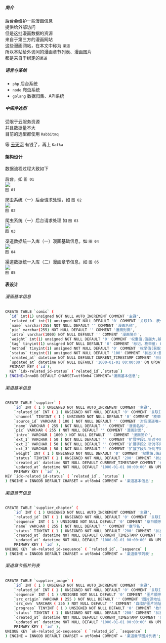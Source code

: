 
##### 简介

后台会维护一些漫画信息  
提供给外部访问  
但是这批漫画数据的资源  
来自于第三方的漫画网站  
这些漫画网站，在本文中称为 `渠道`  
所以本站给外访问的漫画章节列表、漫画图片  
都是来自于绑定的`渠道`  


##### 语言与系统

 - `php` 后台系统
 - `node` 爬虫系统
 - `golang` 数据归集、API系统
 
##### 中间件选型

受限于云服务资源  
并且数据量不大  
目前的选型都使用 `Rabbitmq`  

等 [云天河](http://www.hlzblog.top/) 有钱了，再上 `Kafka`  

#### 架构设计

数据流程过程大致如下

后台，如 `图 01`  
![](./framework_v3-backend.svg)  
`图 01`  

爬虫系统（一）后台请求处理，如 `图 02`  
![](./framework_v3-spider_1.svg)  
`图 02`  

爬虫系统（一）后台请求处理 如 `图 03`  
![](./framework_v3-spider_2.svg)  
`图 03`  

渠道数据统一入库（一）漫画基础信息，如 `图 04`  
![](./framework_v3-data_uniform_1.svg)  
`图 04`  

渠道数据统一入库（二）漫画章节信息，如 `图 05`  
![](./framework_v3-data_uniform_2.svg)  
`图 05`  

#### 表设计

###### 漫画基本信息

~~~bash
CREATE TABLE `comic` (
  `id` int(1) unsigned NOT NULL AUTO_INCREMENT COMMENT '主键',
  `related_id` int(1) unsigned NOT NULL DEFAULT '0' COMMENT '关联ID. 表supplier.id',
  `name` varchar(255) NOT NULL DEFAULT '' COMMENT '漫画名称',
  `pic` varchar(255) NOT NULL DEFAULT '' COMMENT '漫画封面',
  `intro` varchar(1000) NOT NULL DEFAULT '' COMMENT '漫画简介',
  `weight` int(1) unsigned NOT NULL DEFAULT '0' COMMENT '权重值.值越大,越靠前展示',
  `tag` tinyint(1) unsigned NOT NULL DEFAULT '0' COMMENT '标记。枚举值: 0:没有标记,1:热门,2:连载,3:完结',
  `method` tinyint(1) unsigned NOT NULL DEFAULT '0' COMMENT '枚举值(获取漫画详情的方式):0:未知,1:爬取时自动获取(每次),2:爬取时自动获取(仅限初始时),3:手动',
  `status` tinyint(1) unsigned NOT NULL DEFAULT '100' COMMENT '状态(0:删除,100:下线,200:上线)',
  `created_at` datetime NOT NULL DEFAULT CURRENT_TIMESTAMP COMMENT '创建时间',
  `updated_at` datetime NOT NULL DEFAULT '1000-01-01 00:00:00' ON UPDATE CURRENT_TIMESTAMP COMMENT '更新时间',
  PRIMARY KEY (`id`),
  KEY `idx-related_id-status` (`related_id`,`status`)
) ENGINE=InnoDB DEFAULT CHARSET=utf8mb4 COMMENT='漫画基本信息';
~~~

###### 渠道基本信息

~~~bash
CREATE TABLE `supplier` (
    `id` INT ( 1 ) UNSIGNED NOT NULL AUTO_INCREMENT COMMENT '主键',
    `related_id` INT ( 1 ) UNSIGNED NOT NULL DEFAULT '0' COMMENT '关联ID. 表comic.id',
    `channel` TINYINT ( 1 ) UNSIGNED NOT NULL DEFAULT '0' COMMENT '枚举值 0:未知 1:古风漫画 2:奇漫屋',
    `source_id` VARCHAR ( 100 ) NOT NULL DEFAULT '' COMMENT '对应渠道唯一ID',
    `name` VARCHAR ( 255 ) NOT NULL DEFAULT '' COMMENT '漫画名称',
    `pic` VARCHAR ( 255 ) NOT NULL DEFAULT '' COMMENT '漫画封面',
    `intro` VARCHAR ( 1000 ) NOT NULL DEFAULT '' COMMENT '漫画简介',
    `ext_1` VARCHAR ( 50 ) NOT NULL DEFAULT '' COMMENT '扩展字段1.针对不同场景使用',
    `ext_2` VARCHAR ( 50 ) NOT NULL DEFAULT '' COMMENT '扩展字段2.针对不同场景使用',
    `ext_3` VARCHAR ( 50 ) NOT NULL DEFAULT '' COMMENT '扩展字段3.针对不同场景使用',
    `weight` INT ( 1 ) UNSIGNED NOT NULL DEFAULT '0' COMMENT '权重值.值越大,前台越优先使用,一般用于平滑切换渠道数据',
    `status` TINYINT ( 1 ) UNSIGNED NOT NULL DEFAULT '200' COMMENT '状态(0:删除,50:渠道不可用,100:手动下线,200:正常)',
    `created_at` datetime NOT NULL DEFAULT CURRENT_TIMESTAMP COMMENT '创建时间',
    `updated_at` datetime NOT NULL DEFAULT '1000-01-01 00:00:00' ON UPDATE CURRENT_TIMESTAMP COMMENT '更新时间',
    PRIMARY KEY ( `id` ),
KEY `idx-related_id-status` ( `related_id`, `status` ) 
) ENGINE = INNODB DEFAULT CHARSET = utf8mb4 COMMENT = '渠道基本信息';
~~~

###### 渠道章节信息

~~~bash
CREATE TABLE `supplier_chapter` (
    `id` INT ( 1 ) UNSIGNED NOT NULL AUTO_INCREMENT COMMENT '主键',
    `related_id` INT ( 1 ) UNSIGNED NOT NULL DEFAULT '0' COMMENT '关联ID. 表supplier.id',
    `sequence` INT ( 1 ) UNSIGNED NOT NULL DEFAULT '0' COMMENT '章节顺序号',
    `name` VARCHAR ( 255 ) NOT NULL DEFAULT '' COMMENT '章节名',
    `status` TINYINT ( 1 ) UNSIGNED NOT NULL DEFAULT '200' COMMENT '状态(0:删除,200:正常)',
    `created_at` datetime NOT NULL DEFAULT CURRENT_TIMESTAMP COMMENT '创建时间',
    `updated_at` datetime NOT NULL DEFAULT '1000-01-01 00:00:00' ON UPDATE CURRENT_TIMESTAMP COMMENT '更新时间',
    PRIMARY KEY ( `id` ),
UNIQUE KEY `uk-related_id-sequence` ( `related_id`, `sequence` ) 
) ENGINE = INNODB DEFAULT CHARSET = utf8mb4 COMMENT = '渠道章节列表';
~~~

###### 渠道章节图片列表

~~~bash
CREATE TABLE `supplier_image` (
    `id` INT ( 1 ) UNSIGNED NOT NULL AUTO_INCREMENT COMMENT '主键',
    `related_id` INT ( 1 ) UNSIGNED NOT NULL DEFAULT '0' COMMENT '关联ID. 表supplier_chapter.id',
    `sequence` INT ( 1 ) UNSIGNED NOT NULL DEFAULT '0' COMMENT '图片顺序号',
    `src_origin` VARCHAR ( 255 ) NOT NULL DEFAULT '' COMMENT '图片源地址.有跨域限制可能',
    `src_own` VARCHAR ( 255 ) NOT NULL DEFAULT '' COMMENT '自维护图片地址',
    `progress` TINYINT ( 1 ) UNSIGNED NOT NULL DEFAULT '0' COMMENT '枚举值 0:待下载,1:下载中,2:下载成功',
    `status` TINYINT ( 1 ) UNSIGNED NOT NULL DEFAULT '200' COMMENT '状态(0:删除,200:正常)',
    `created_at` datetime NOT NULL DEFAULT CURRENT_TIMESTAMP COMMENT '创建时间',
    `updated_at` datetime NOT NULL DEFAULT '1000-01-01 00:00:00' ON UPDATE CURRENT_TIMESTAMP COMMENT '更新时间',
    PRIMARY KEY ( `id` ),
UNIQUE KEY `uk-related_id-sequence` ( `related_id`, `sequence` ) 
) ENGINE = INNODB DEFAULT CHARSET = utf8mb4 COMMENT = '渠道章节图片列表';
~~~
